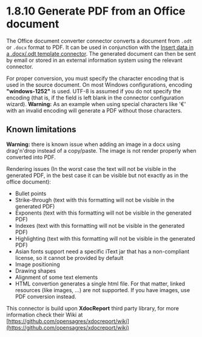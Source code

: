 # 1.8.10 Generate PDF from an Office document

The Office document converter connector converts a document from `.odt` or `.docx` format to PDF.
It can be used in conjunction with the [Insert data in a .docx/.odt template connector](/document-templating-868).
The generated document can then be sent by email or stored in an external information system using the relevant connector.


For proper conversion, you must specify the character encoding that is used in the source document. On most Windows configurations, encoding **"windows-1252"** is used. 
UTF-8 is assumed if you do not specify the encoding (that is, if the field is left blank in the connector configuration wizard).
**Warning:** As an example when using special characters like '€' with an invalid encoding will generate a PDF without those characters.



## Known limitations
**Warning:** there is known issue when adding an image in a docx using drag'n'drop instead of a copy/paste. The image is not render properly when converted into PDF.

Rendering issues (In the worst case the text will not be visible in the generated PDF, in the best case it can be visible but not exactly as in the office document):

* Bullet points
* Strike-through (text with this formatting will not be visible in the generated PDF)
* Exponents (text with this formatting will not be visible in the generated PDF)
* Indexes (text with this formatting will not be visible in the generated PDF)
* Highlighting (text with this formatting will not be visible in the generated PDF)
* Asian fonts support need a specific iText jar that has a non-compliant license, so it cannot be provided by default
* Image positioning
* Drawing shapes
* Alignment of some text elements
* HTML convertion generates a single html file. For that matter, linked resources (like images, ...) are not supported. If you have images, use PDF conversion instead.


This connector is build upon **XdocReport** third party library, for more information check their Wiki at [https://github.com/opensagres/xdocreport/wiki](https://github.com/opensagres/xdocreport/wiki)